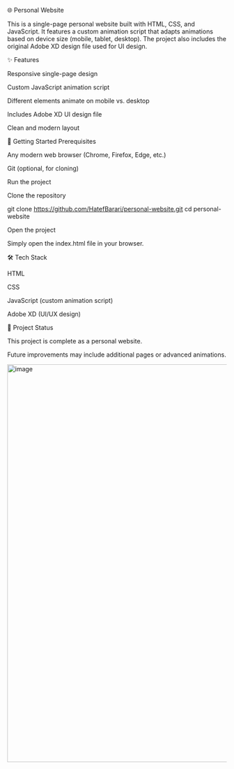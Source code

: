 🌐 Personal Website

This is a single-page personal website built with HTML, CSS, and JavaScript.
It features a custom animation script that adapts animations based on device size (mobile, tablet, desktop).
The project also includes the original Adobe XD design file used for UI design.

✨ Features

Responsive single-page design

Custom JavaScript animation script

Different elements animate on mobile vs. desktop

Includes Adobe XD UI design file

Clean and modern layout

🚀 Getting Started
Prerequisites

Any modern web browser (Chrome, Firefox, Edge, etc.)

Git
 (optional, for cloning)

Run the project

Clone the repository

git clone https://github.com/HatefBarari/personal-website.git
cd personal-website


Open the project

Simply open the index.html file in your browser.

🛠 Tech Stack

HTML

CSS

JavaScript (custom animation script)

Adobe XD (UI/UX design)

📌 Project Status

This project is complete as a personal website.

Future improvements may include additional pages or advanced animations.

<img width="1835" height="912" alt="image" src="https://github.com/user-attachments/assets/b8d5486f-c6f6-4d88-a500-58f91779dee0" />



